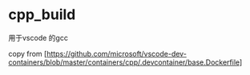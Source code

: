 # cpp_build

用于vscode 的gcc

copy from [https://github.com/microsoft/vscode-dev-containers/blob/master/containers/cpp/.devcontainer/base.Dockerfile]
